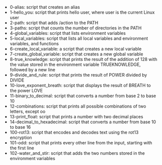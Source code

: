 * 0-alias: script that creates an alias
* 1-hello_you: script that prints hello user, where user is the current Linux user
* 2-path: script that adds /action to the PATH
* 3-paths: script that counts the number of directories in the PATH
* 4-global_variables: script that lists environment variables
* 5-local_variables: script that lists all local variables and environment variables, and functions
* 6-create_local_variable: a script that creates a new local variable
* 7-create_global_variable: script that creates a new global variable
* 8-true_knowledge: script that prints the result of the addition of 128 with the value stored in the environment variable TRUEKNOWLEDGE, followed by a new line
* 9-divide_and_rule: script that prints the result of POWER divided by DIVIDE
* 10-love_exponent_breath: script that displays the result of BREATH to the power LOVE
* 11-binary_to_decimal: script that converts a number from base 2 to base 10
* 12-combinations: script that prints all possible combinations of two letters, except oo
* 13-print_float: script that prints a number with two decimal places
* 14-decimal_to_hexadecimal: script that converts a number from base 10 to base 16
* 100-rot13: script that encodes and decodes text using the rot13 encryption
* 101-odd: script that prints every other line from the input, starting with the first line
* 102-water_and_stir: script that adds the two numbers stored in the environment variables
